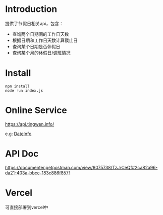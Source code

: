 # Introduction
提供了节假日相关api，包含：

+ 查询两个日期间的工作日天数
+ 根据日期和工作日天数计算截止日
+ 查询某个日期是否休假日
+ 查询某个月的休假日/调班情况

# Install
```
npm install
node run index.js
```

# Online Service
https://api.tingwen.info/

e.g: [DateInfo](https://api.tingwen.info/calendar/day/20210406)

# API Doc
https://documenter.getpostman.com/view/8075738/TzJrCeQf#2ca82a96-da21-403a-bbcc-183c886f857f

# Vercel
可直接部署到vercel中
